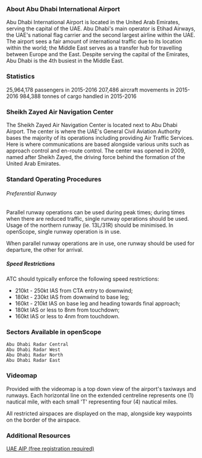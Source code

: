 ### About Abu Dhabi International Airport
Abu Dhabi International Airport is located in the United Arab Emirates, serving the capital of the UAE. Abu Dhabi's main operator is Etihad Airways, the UAE's national flag carrier and the second largest airline within the UAE. The airport sees a fair amount of international traffic due to its location within the world; the Middle East serves as a transfer hub for travelling between Europe and the East. Despite serving the capital of the Emirates, Abu Dhabi is the 4th busiest in the Middle East.

### Statistics
25,964,178 passengers in 2015-2016
207,486 aircraft movements in 2015-2016
984,388 tonnes of cargo handled in 2015-2016

### Sheikh Zayed Air Navigation Center
The Sheikh Zayed Air Navigation Center is located next to Abu Dhabi Airport. The center is where the UAE's General Civil Aviation Authority bases the majority of its operations including providing Air Traffic Services. Here is where communications are based alongside various units such as approach control and en-route control. The center was opened in 2009, named after Sheikh Zayed, the driving force behind the formation of the United Arab Emirates.

### Standard Operating Procedures
###### Preferential Runway
Parallel runway operations can be used during peak times; during times when there are reduced traffic, single runway operations should be used. Usage of the northern runway (ie. 13L/31R) should be minimised. In openScope, single runway operation is in use.

When parallel runway operations are in use, one runway should be used for departure, the other for arrival.

##### Speed Restrictions
ATC should typically enforce the following speed restrictions:
* 210kt - 250kt IAS from CTA entry to downwind;
* 180kt - 230kt IAS from downwind to base leg;
* 160kt - 210kt IAS on base leg and heading towards final approach;
* 180kt IAS or less to 8nm from touchdown;
* 160kt IAS or less to 4nm from touchdown.

### Sectors Available in openScope
```
Abu Dhabi Radar Central
Abu Dhabi Radar West
Abu Dhabi Radar North
Abu Dhabi Radar East
```

### Videomap
Provided with the videomap is a top down view of the airport's taxiways and runways. Each horizontal line on the extended centreline represents one (1) nautical mile, with each small 'T' representing four (4) nautical miles.

All restricted airspaces are displayed on the map, alongside key waypoints on the border of the airspace.


### Additional Resources
[UAE AIP (free registration required)](https://www.gcaa.gov.ae/en/ais/pages/aip.aspx)

